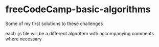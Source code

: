 # freeCodeCamp-basic-algorithms

Some of my first solutions to these challenges

each .js file will be a different algorithm with accompanying comments where necessary
